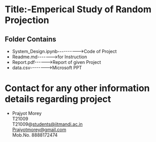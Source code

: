 # Title:-Emperical Study of Random Projection




## Folder Contains
   
   * System_Design.ipynb---------->Code of Project
   * Readme.md------->for Instruction
   * Report.pdf------>Report of given Project
   * data.csv-------->Microsoft PPT



# Contact for any other information details regarding project

   * Prajyot Morey\
     T21009\
     T21009@students@iitmandi.ac.in\
     Prajyotmorey@gmail.com\
     Mob.No. 8888172474
